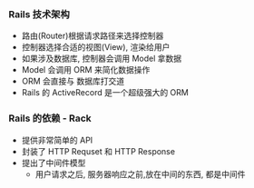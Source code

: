 ### Rails 技术架构

- 路由(Router)根据请求路径来选择控制器
- 控制器选择合适的视图(View), 渲染给用户
- 如果涉及数据库, 控制器会调用 Model 拿数据
- Model 会调用 ORM 来简化数据操作
- ORM 会直接与 数据库打交道
- Rails 的 ActiveRecord 是一个超级强大的 ORM

### Rails 的依赖 - Rack

- 提供非常简单的 API
- 封装了 HTTP Requset 和 HTTP Response
- 提出了中间件模型
  - 用户请求之后, 服务器响应之前,放在中间的东西, 都是中间件
